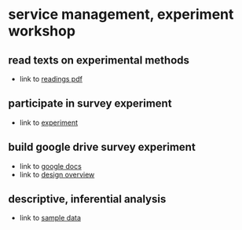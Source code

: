 # service management, experiment workshop

## read texts on experimental methods
- link to [readings pdf](https://nils-holmberg.github.io/scom-expm/pdf/srm-exp.pdf)

## participate in survey experiment
- link to [experiment](https://script.google.com/macros/s/AKfycbxJvkUk0_biZZGMYRZU5lZzMDvqrdwxbLevNcDdHM0Mzmz6m4xRMnZJ2q4QJ-e4Uamd/exec)

## build google drive survey experiment
- link to [google docs](https://drive.google.com/drive/folders/1SovwsdvjgUXZavvnuXqxzyHJ9D1cMSE9?usp=sharing)
- link to [design overview](https://nils-holmberg.github.io/scom-expm/web/ism/test-design.html)

## descriptive, inferential analysis
- link to [sample data](csv/ism-exp.csv)










